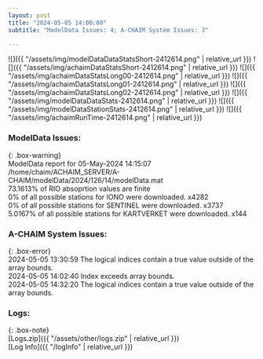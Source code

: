 ```yaml
---
layout: post
title: "2024-05-05 14:00:00"
subtitle: "ModelData Issues: 4; A-CHAIM System Issues: 3"

---
```


![]({{ "/assets/img/modelDataDataStatsShort-2412614.png" | relative_url }})
![]({{ "/assets/img/achaimDataStatsShort-2412614.png" | relative_url }})
![]({{ "/assets/img/achaimDataStatsLong00-2412614.png" | relative_url }})
![]({{ "/assets/img/achaimDataStatsLong01-2412614.png" | relative_url }})
![]({{ "/assets/img/achaimDataStatsLong02-2412614.png" | relative_url }})
![]({{ "/assets/img/modelDataDataStats-2412614.png" | relative_url }})
![]({{ "/assets/img/modelDataStationStats-2412614.png" | relative_url }})
![]({{ "/assets/img/achaimRunTime-2412614.png" | relative_url }})


### ModelData Issues:  
  
{: .box-warning}  
 ModelData report for 05-May-2024 14:15:07   
 /home/chaim/ACHAIM_SERVER/A-CHAIM/modelData/2024/126/14/modelData.mat   
 73.1613% of RIO absoprtion values are finite   
 0% of all possible stations for IONO were downloaded. x4282   
 0% of all possible stations for SENTINEL were downloaded. x3737   
 5.0167% of all possible stations for KARTVERKET were downloaded. x144   
  
### A-CHAIM System Issues:  
  
{: .box-error}  
2024-05-05 13:30:59 The logical indices contain a true value outside of the array bounds.  
2024-05-05 14:02:40 Index exceeds array bounds.  
2024-05-05 14:32:20 The logical indices contain a true value outside of the array bounds.  

### Logs:  
  
{: .box-note}  
[Logs.zip]({{ "/assets/other/logs.zip" | relative_url }})  
[Log Info]({{ "/logInfo" | relative_url }})  
